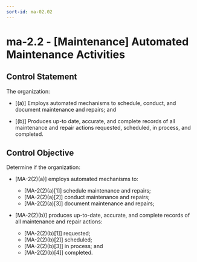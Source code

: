 ```yaml
---
sort-id: ma-02.02
---
```


# ma-2.2 - \[Maintenance\] Automated Maintenance Activities

## Control Statement

The organization:

- \[(a)\] Employs automated mechanisms to schedule, conduct, and document maintenance and repairs; and

- \[(b)\] Produces up-to date, accurate, and complete records of all maintenance and repair actions requested, scheduled, in process, and completed.

## Control Objective

Determine if the organization:

- \[MA-2(2)(a)\] employs automated mechanisms to:

  - \[MA-2(2)(a)[1]\] schedule maintenance and repairs;
  - \[MA-2(2)(a)[2]\] conduct maintenance and repairs;
  - \[MA-2(2)(a)[3]\] document maintenance and repairs;

- \[MA-2(2)(b)\] produces up-to-date, accurate, and complete records of all maintenance and repair actions:

  - \[MA-2(2)(b)[1]\] requested;
  - \[MA-2(2)(b)[2]\] scheduled;
  - \[MA-2(2)(b)[3]\] in process; and
  - \[MA-2(2)(b)[4]\] completed.
